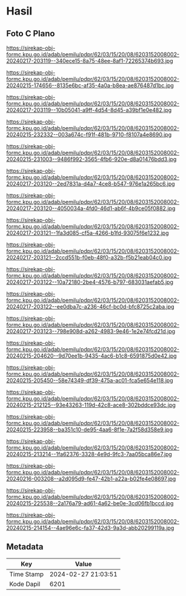 # Hasil

## Foto C Plano

https://sirekap-obj-formc.kpu.go.id/adab/pemilu/pdpr/62/03/15/20/08/6203152008002-20240217-203119--340ece15-8a75-48ee-8af1-72265374b693.jpg

https://sirekap-obj-formc.kpu.go.id/adab/pemilu/pdpr/62/03/15/20/08/6203152008002-20240215-174656--8135e6bc-af35-4a0a-b8ea-ae876487d1bc.jpg

https://sirekap-obj-formc.kpu.go.id/adab/pemilu/pdpr/62/03/15/20/08/6203152008002-20240217-203119--10b05041-a9ff-4d54-8d45-a39bf1e0e482.jpg

https://sirekap-obj-formc.kpu.go.id/adab/pemilu/pdpr/62/03/15/20/08/6203152008002-20240215-232332--003a674c-f91f-481b-9710-f8107a4e8690.jpg

https://sirekap-obj-formc.kpu.go.id/adab/pemilu/pdpr/62/03/15/20/08/6203152008002-20240215-231003--9486f992-3565-4fb6-920e-d8a01476bdd3.jpg

https://sirekap-obj-formc.kpu.go.id/adab/pemilu/pdpr/62/03/15/20/08/6203152008002-20240217-203120--2ed7831a-d4a7-4ce8-b547-976e1a265bc6.jpg

https://sirekap-obj-formc.kpu.go.id/adab/pemilu/pdpr/62/03/15/20/08/6203152008002-20240217-203120--4050034a-4fd0-46d1-ab6f-4b9ce05f0882.jpg

https://sirekap-obj-formc.kpu.go.id/adab/pemilu/pdpr/62/03/15/20/08/6203152008002-20240217-203121--1fa3d085-cf5a-4266-b1fd-93075f6e1232.jpg

https://sirekap-obj-formc.kpu.go.id/adab/pemilu/pdpr/62/03/15/20/08/6203152008002-20240217-203121--2ccd551b-f0eb-48f0-a32b-f5b21eab04c0.jpg

https://sirekap-obj-formc.kpu.go.id/adab/pemilu/pdpr/62/03/15/20/08/6203152008002-20240217-203122--10a72180-2be4-4576-b797-683031aefab5.jpg

https://sirekap-obj-formc.kpu.go.id/adab/pemilu/pdpr/62/03/15/20/08/6203152008002-20240217-203122--ee0dba7c-a236-46cf-bc0d-bfc8725c2aba.jpg

https://sirekap-obj-formc.kpu.go.id/adab/pemilu/pdpr/62/03/15/20/08/6203152008002-20240217-203123--798e908d-a262-4983-9e46-1e2e74fcd21d.jpg

https://sirekap-obj-formc.kpu.go.id/adab/pemilu/pdpr/62/03/15/20/08/6203152008002-20240215-204620--9d70ee1b-9435-4ac6-b1c8-6591875d0e42.jpg

https://sirekap-obj-formc.kpu.go.id/adab/pemilu/pdpr/62/03/15/20/08/6203152008002-20240215-205450--58e74349-df39-475a-ac01-fca5e654e118.jpg

https://sirekap-obj-formc.kpu.go.id/adab/pemilu/pdpr/62/03/15/20/08/6203152008002-20240215-212125--93e43263-119d-42c8-ace8-302bddce93dc.jpg

https://sirekap-obj-formc.kpu.go.id/adab/pemilu/pdpr/62/03/15/20/08/6203152008002-20240215-223958--ba351c10-de95-4aa6-8f1e-7a2f58d358e9.jpg

https://sirekap-obj-formc.kpu.go.id/adab/pemilu/pdpr/62/03/15/20/08/6203152008002-20240215-213214--1fa62376-3328-4e9d-9fc3-7aa05bca86e7.jpg

https://sirekap-obj-formc.kpu.go.id/adab/pemilu/pdpr/62/03/15/20/08/6203152008002-20240216-003208--a2d095d9-fe47-42b1-a22a-b02fe4e08697.jpg

https://sirekap-obj-formc.kpu.go.id/adab/pemilu/pdpr/62/03/15/20/08/6203152008002-20240215-225538--2a176a79-ad61-4a62-be0e-3cd06fb1bccd.jpg

https://sirekap-obj-formc.kpu.go.id/adab/pemilu/pdpr/62/03/15/20/08/6203152008002-20240215-214154--4ae96e6c-fa37-42d3-9a3d-abb20299119a.jpg


## Metadata

| Key        | Value               |
| ---------- | ------------------- |
| Time Stamp | 2024-02-27 21:03:51 |
| Kode Dapil | 6201                |



